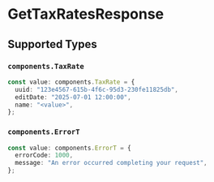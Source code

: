 # GetTaxRatesResponse


## Supported Types

### `components.TaxRate`

```typescript
const value: components.TaxRate = {
  uuid: "123e4567-615b-4f6c-95d3-230fe11825db",
  editDate: "2025-07-01 12:00:00",
  name: "<value>",
};
```

### `components.ErrorT`

```typescript
const value: components.ErrorT = {
  errorCode: 1000,
  message: "An error occurred completing your request",
};
```

